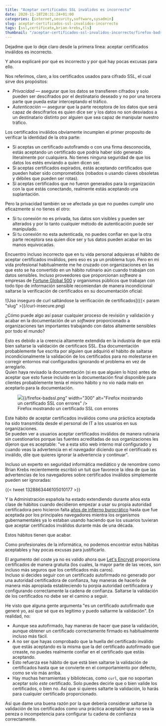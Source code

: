 ```yaml
---
title: "Aceptar certificados SSL inválidos es incorrecto"
date: 2020-11-18T20:31:24+01:00
categories: [internet,security,software,sysadmin]
slug: aceptar-certificados-ssl-invalidos-incorrecto
tags: [ssl,certificate,brian-krebs,tls]
thumbnail: "/aceptar-certificados-ssl-invalidos-incorrecto/firefox-badssl.png"
---
```

Dejadme que lo deje claro desde la primera línea: aceptar certificados inválidos es incorrecto.

Y ahora explicaré por qué es incorrecto y por qué hay pocas excusas para ello.

Nos referimos, claro, a los certificados usados para cifrado SSL, el cual sirve dos propósitos:

* *Privacidad* — asegurar que los datos se transfieren cifrados y solo pueden ser descifrados por el destinatario deseado y no por una tercera parte que pueda estar interceptando el tráfico.
* *Autenticación* — asegurar que la parte receptora de los datos que será capaz de descifrarlos es quien dice ser y los datos no son desviados a un destinatario distinto por alguien que sea capaz de manipular nuestro tráfico.

Los certificados inválidos obviamente incumplen el primer proposito de verificar la identidad de la otra parte:

* Si aceptas un certificado autofiramdo o con una firma desconocida, estás aceptando un certificado que podría haber sido generado literalmente por cualquiera. No tienes ninguna seguridad de que los datos los estés enviando a quien dicen ser.
* Si aceptas certificados expirados, estás aceptando certificados que pueden haber sido comprometidos (robados o usando claves obsoletas y débiles que pueden ser rotas).
* Si aceptas certificados que no fueron generados para la organización con la que estás conectando, realmente estás aceptando una suplantación.

Pero la privacidad también se ve afectada ya que no puedes cumplir uno eficazmente si no tienes el otro:

* Si tu conexión no es privada, tus datos son visibles y pueden ser alterados y por lo tanto cualquier método de autenticación puede ser manipulado.
* Si tu conexión no esta autenticada, no puedes confiar en que la otra parte receptora sea quien dice ser y tus datos pueden acabar en las manos equivocadas.

Encuentro incluso incorrecto que en tu vida personal adquieras el hábito de aceptar certificados inválidos, pero eso es ya un problema tuyo. Pero en mi vida profesional habitualmente me he cruzado con organizaciones en las que esto se ha convertido en un hábito rutinario aún cuando trabajan con datos sensibles. Incluso proveedores que proporcionan <i lang="en">software</i> a empresas de [Fortune Global 500](https://fortune.com/global500) y organismos públicos que trabajan con todo tipo de información sensible recomiendan de manera incondicional saltarse la verificación de certificados en su documentación oficial:

![Uso inseguro de curl saltándose la verificación de certificados]({{< param "slug" >}}/curl-insecure.png)

¿Cómo puede algo así pasar cualquier proceso de revisión y validación y acabar en la documentación de un <i lang="en">software</i> proporcionado a organizaciones tan importantes trabajando con datos altamente sensibles por todo el mundo?

Esto es debido a la creencia altamente extendida en la industria de que está bien saltarse la validación de certificaos SSL. Esa documentación probablemente fue escrita por alguien que adquirió el hábito de saltarse incondicionalmente la validación de los certificados para no molestarse en corregir entornos mal configurados ignorando el problema en vez de arreglarlo.  
Quien haya revisado la documentación (si es que alguien lo hizo) antes de aceptar que esto fuese incluido en la documentación final disponible para clientes probablemente tenía el mismo hábito y no vio nada malo en aceptarlo para la documentación.

<figure class="alignright"><img src="{{< param "slug" >}}/firefox-badssl.png" width="300" alt="Firefox mostrando un certificado SSL con errores" />
<figcaption>Firefox mostrando un certificado SSL con errores</figcaption>
</figure>

Este hábito de aceptar certificados inválidos como una práctica aceptada ha sido transmitida desde el personal de IT a los usuarios en sus organizaciones.  
Se pueden ver a usuarios aceptar certificados inválidos de manera rutinaria sin cuestionarlos porque las fuentes acreditadas de sus organizaciones les dijeron que es aceptable: "ve a esta sitio web interno mal configurado y cuando veas la advertencia en el navegador diciendo que el certificado es inválido, dile que quieres ignorar la advertencia y continuar".

Incluso un experto en seguridad informática mediático y de renombre como Brian Krebs recientemente escribió un tuit que favorece la idea de que las advertencias de los navegadores sobre certificados inválidos simplemente pueden ser ignoradas:

{{< tweet 1328863446105010177 >}}

Y la Administración española ha estado extendiendo durante años esta clase de hábitos cuando decidieron empezar a usar su propia autoridad certificadora pero hicieron falta [años de infierno burocrático](https://bugzilla.mozilla.org/show_bug.cgi?id=435736) hasta que fue aceptada por los principales navegadores mientra los organismos gubernamentales ya lo estaban usando haciendo que los usuarios tuvieran que aceptar certificados inválidos durante más de una década.

Estos hábitos tienen que acabar.

Como profesionales de la informática, no podemos encontrar estos hábitas aceptables y hay pocas excusas para justificarlo.

El argumento del coste ya no es valido ahora que [Let's Encrypt](https://letsencrypt.org) proporciona certificados de manera gratuita (los cuales, la mayor parte de las veces, son incluso más seguros que los certificados más caros).  
Incluso si decides seguir con un certificado autofirmado no generado por una autoridad certificadora de confianza, hay maneras de hacerlo de manera más apropiada estableciendo tu porpia autoridad certificadora y configurando correctamente la cadena de confianza. Saltarse la validación de los certificados no debe ser el camino a seguir.

He visto que alguna gente argumenta "es un certificado autofirmado que generé yo, así que sé que es legítimo y puedo saltarme la validación". En realidad, no:

* Aunque sea autofirmado, hay maneras de hacer que pase la validación, aunque obtener un certificado correctamente firmado es habitualmente incluso más fácil.
* A no ser que hayas comprobado que la huella del certificado inválido que estás aceptando es la misma que la del certificado autofirmado que creaste, no puedes realmente confiar en el certificado que estás aceptando.
* Esto refuerza ese hábito de que está bien saltarse la validación de certificados hasta que se convierte en el comportamiento por defecto, como se vio más arriba.
* Hay muchas herramientas y bibliotecas, como `curl`, que no soportan aceptar solo _este_ certificado. Solo puedes decirle que o bien valide los certificados, o bien no. Así que si quieres saltarte la validación, lo harás para cualquier certificado proporcionado.

Así que dame una buena razón por la que debería considerar saltarse la validación de los certificados como una práctica aceptable que no sea la pereza o incompetencia para configurar tu cadena de confianza correctamente.
